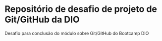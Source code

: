 # Repositório de desafio de projeto de Git/GitHub da DIO
Desafio para conclusão do módulo sobre Git/GitHub do Bootcamp DIO 
